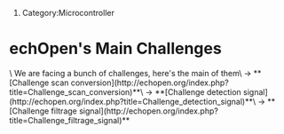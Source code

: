 1.  Category:Microcontroller

<div class="jumbotron">
<h1>
<span class="mw-headline" id="Cabals">echOpen's Main Challenges </span>

</h1>
\
We are facing a bunch of challenges, here's the main of them\
-&gt; **[Challenge scan
conversion](http://echopen.org/index.php?title=Challenge_scan_conversion)**\
-&gt; **[Challenge detection
signal](http://echopen.org/index.php?title=Challenge_detection_signal)**\
-&gt; **[Challenge filtrage
signal](http://echopen.org/index.php?title=Challenge_filtrage_signal)**

</div>
